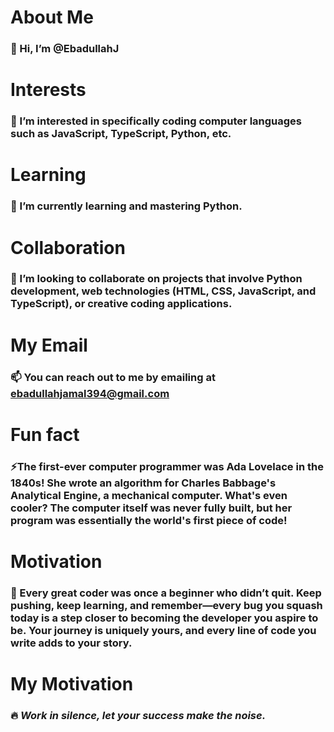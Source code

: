 # About Me
### 👋 Hi, I’m **@EbadullahJ**

# Interests
### 👀 I’m interested in specifically coding computer languages such as **JavaScript**, **TypeScript**, **Python**, etc.

# Learning
### 🌱 I’m currently learning and mastering **Python**.

# Collaboration
### 💞️ I’m looking to collaborate on projects that involve **Python development**, web technologies (HTML, CSS, JavaScript, and TypeScript), or creative coding applications.

# My Email
### 📫 You can reach out to me by emailing at **ebadullahjamal394@gmail.com**

# Fun fact
### ⚡The first-ever computer programmer was **Ada Lovelace** in the 1840s! She wrote an algorithm for **Charles Babbage's** Analytical Engine, a mechanical computer. What's even cooler? The computer itself was never fully built, but her program was essentially the world's first piece of code!

# Motivation  
### 💪 Every great coder was once a beginner who didn’t quit. Keep pushing, keep learning, and remember—every bug you squash today is a step closer to becoming the developer you aspire to be. Your journey is uniquely yours, and every line of code you write adds to your story.

# My Motivation
### 🔥 ***Work in silence, let your success make the noise.***
